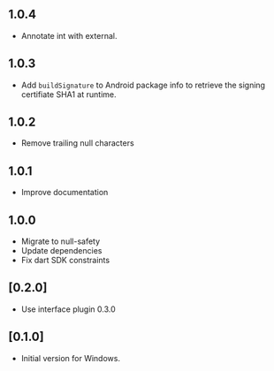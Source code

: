 ## 1.0.4
- Annotate int with external.

## 1.0.3
- Add `buildSignature` to Android package info to retrieve the signing certifiate SHA1 at runtime.

## 1.0.2

- Remove trailing null characters

## 1.0.1

- Improve documentation

## 1.0.0

- Migrate to null-safety
- Update dependencies
- Fix dart SDK constraints

## [0.2.0]

- Use interface plugin 0.3.0

## [0.1.0]

- Initial version for Windows.
